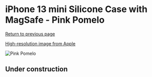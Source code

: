 # iPhone 13 mini Silicone Case with MagSafe - Pink Pomelo

[Return to previous page](/iphone_13)

[High-resolution image from Apple](https://store.storeimages.cdn-apple.com/8756/as-images.apple.com/is/MM1V3?wid=4500&hei=4500&fmt=png)

<div style="width: 500px"><img src="/everyphone/MM1V3.png" alt="Pink Pomelo"></div>

## Under construction
